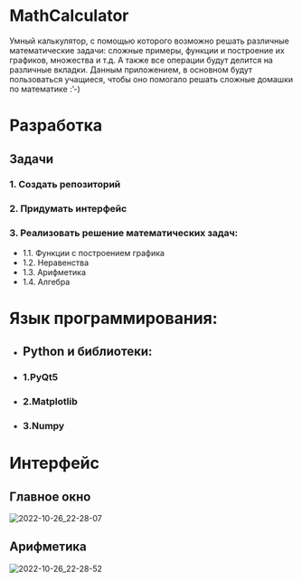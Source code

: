 # MathCalculator
Умный калькулятор, с помощью которого возможно решать различные математические задачи: сложные примеры, функции и построение их графиков, множества и т.д. А также все операции будут делится на различные вкладки. Данным приложением, в основном будут пользоваться учащиеся, чтобы оно помогало решать сложные домашки по математике :’-)

# Разработка
## Задачи
### 1. Создать репозиторий
### 2. Придумать интерфейс
### 3. Реализовать решение математических задач:
- 1.1. Функции с построением графика
- 1.2. Неравенства
- 1.3. Арифметика
- 1.4. Алгебра

# Язык программирования:
 - ## Python и библиотеки:
  - ### 1.PyQt5
  - ### 2.Matplotlib
  - ### 3.Numpy

# Интерфейс
## Главное окно
![2022-10-26_22-28-07](https://user-images.githubusercontent.com/94148371/198118904-4926fc4c-002d-4de7-95aa-079521ef3537.png)


## Арифметика
![2022-10-26_22-28-52](https://user-images.githubusercontent.com/94148371/198118934-e04c3437-2895-43a7-a854-df79062c84a1.png)

